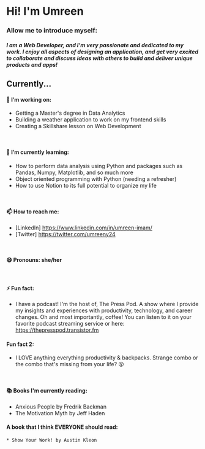 # Hi! I'm Umreen

### Allow me to introduce myself: 
##### I am a Web Developer, and I'm very passionate and dedicated to my work. I enjoy all aspects of designing an application, and get very excited to collaborate and discuss ideas with others to build and deliver unique products and apps! 

## Currently...

#### 🔭 I’m working on: 
  * Getting a Master's degree in Data Analytics
  * Building a weather application to work on my frontend skills
  * Creating a Skillshare lesson on Web Development
  
<br/>

#### 🌱 I’m currently learning: 
  * How to perform data analysis using Python and packages such as Pandas, Numpy, Matplotlib, and so much more
  * Object oriented programming with Python (needing a refresher)
  * How to use Notion to its full potential to organize my life 

<br/>

#### 📫 How to reach me:
  * [LinkedIn] https://www.linkedin.com/in/umreen-imam/
  * [Twitter] https://twitter.com/umreeny24

<br/>

#### 😄 Pronouns: she/her

<br/>

#### ⚡ Fun fact:
  * I have a podcast! I'm the host of, The Press Pod. A show where I provide my insights and experiences with productivity, technology, and career changes. Oh and most importantly, coffee! You can listen to it on your favorite podcast streaming service or here: https://thepresspod.transistor.fm
  
#### Fun fact 2: 
  * I LOVE anything everything productivity & backpacks. Strange combo or the combo that's missing from your life? :open_mouth:

<br/>

#### :books: Books I'm currently reading: 
  * Anxious People by Fredrik Backman
  * The Motivation Myth by Jeff Haden
  
  #### A book that I think EVERYONE should read: 
    * Show Your Work! by Austin Kleon
